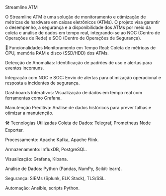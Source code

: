 Streamline ATM

O Streamline ATM é uma solução de monitoramento e otimização de métricas de hardware em caixas eletrônicos (ATMs). O projeto visa garantir o desempenho, a segurança e a disponibilidade dos ATMs por meio da coleta e análise de dados em tempo real, integrando-se ao NOC (Centro de Operações de Rede) e SOC (Centro de Operações de Segurança).

🚀 Funcionalidades
Monitoramento em Tempo Real: Coleta de métricas de CPU, memória RAM e disco (SSD/HDD) dos ATMs.

Detecção de Anomalias: Identificação de padrões de uso e alertas para eventos incomuns.

Integração com NOC e SOC: Envio de alertas para otimização operacional e resposta a incidentes de segurança.

Dashboards Interativos: Visualização de dados em tempo real com ferramentas como Grafana.

Manutenção Preditiva: Análise de dados históricos para prever falhas e otimizar a manutenção.

🛠️ Tecnologias Utilizadas
Coleta de Dados: Telegraf, Prometheus Node Exporter.

Processamento: Apache Kafka, Apache Flink.

Armazenamento: InfluxDB, PostgreSQL.

Visualização: Grafana, Kibana.

Análise de Dados: Python (Pandas, NumPy, Scikit-learn).

Segurança: SIEMs (Splunk, ELK Stack), TLS/SSL.

Automação: Ansible, scripts Python.
